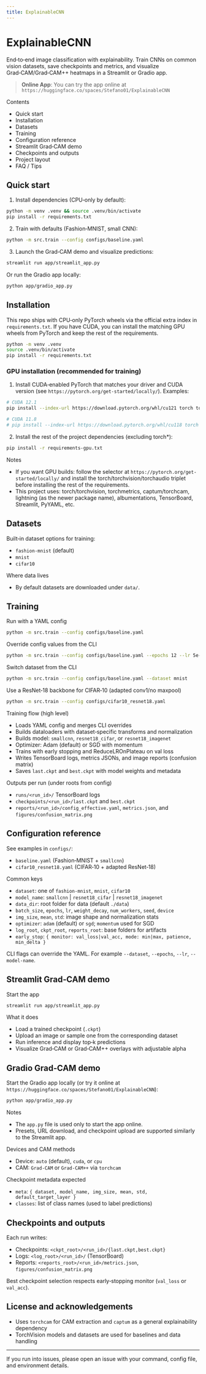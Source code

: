 ```yaml
---
title: ExplainableCNN
---
```

# ExplainableCNN

End‑to‑end image classification with explainability. Train CNNs on common vision datasets, save checkpoints and metrics, and visualize Grad‑CAM/Grad‑CAM++ heatmaps in a Streamlit or Gradio app.

>**Online App**: You can try the app online at `https://huggingface.co/spaces/Stefano01/ExplainableCNN`

Contents
- Quick start
- Installation
- Datasets
- Training
- Configuration reference
- Streamlit Grad‑CAM demo
- Checkpoints and outputs
- Project layout
- FAQ / Tips

## Quick start

1) Install dependencies (CPU‑only by default):
```bash
python -m venv .venv && source .venv/bin/activate
pip install -r requirements.txt
```

2) Train with defaults (Fashion‑MNIST, small CNN):
```bash
python -m src.train --config configs/baseline.yaml
```

3) Launch the Grad‑CAM demo and visualize predictions:
```bash
streamlit run app/streamlit_app.py
```

Or run the Gradio app locally:
```bash
python app/gradio_app.py
```

## Installation

This repo ships with CPU‑only PyTorch wheels via the official extra index in `requirements.txt`. If you have CUDA, you can install the matching GPU wheels from PyTorch and keep the rest of the requirements.

```bash
python -m venv .venv
source .venv/bin/activate
pip install -r requirements.txt
```

### GPU installation (recommended for training)

1) Install CUDA‑enabled PyTorch that matches your driver and CUDA version (see `https://pytorch.org/get-started/locally/`). Examples:

```bash
# CUDA 12.1
pip install --index-url https://download.pytorch.org/whl/cu121 torch torchvision torchaudio

# CUDA 11.8
# pip install --index-url https://download.pytorch.org/whl/cu118 torch torchvision torchaudio
```

2) Install the rest of the project dependencies (excluding torch*):

```bash
pip install -r requirements-gpu.txt
```

Notes
- If you want GPU builds: follow the selector at `https://pytorch.org/get-started/locally/` and install the torch/torchvision/torchaudio triplet before installing the rest of the requirements.
- This project uses: torch/torchvision, torchmetrics, captum/torchcam, lightning (as the newer package name), albumentations, TensorBoard, Streamlit, PyYAML, etc.

## Datasets

Built‑in dataset options for training:
- `fashion-mnist` (default)
- `mnist`
- `cifar10`

Where data lives
- By default datasets are downloaded under `data/`.

## Training

Run with a YAML config
```bash
python -m src.train --config configs/baseline.yaml
```

Override config values from the CLI
```bash
python -m src.train --config configs/baseline.yaml --epochs 12 --lr 5e-4
```

Switch dataset from the CLI
```bash
python -m src.train --config configs/baseline.yaml --dataset mnist
```

Use a ResNet‑18 backbone for CIFAR‑10 (adapted conv1/no maxpool)
```bash
python -m src.train --config configs/cifar10_resnet18.yaml
```


Training flow (high level)
- Loads YAML config and merges CLI overrides
- Builds dataloaders with dataset‑specific transforms and normalization
- Builds model: `smallcnn`, `resnet18_cifar`, or `resnet18_imagenet`
- Optimizer: Adam (default) or SGD with momentum
- Trains with early stopping and ReduceLROnPlateau on val loss
- Writes TensorBoard logs, metrics JSONs, and image reports (confusion matrix)
- Saves `last.ckpt` and `best.ckpt` with model weights and metadata

Outputs per run (under roots from config)
- `runs/<run_id>/` TensorBoard logs
- `checkpoints/<run_id>/last.ckpt` and `best.ckpt`
- `reports/<run_id>/config_effective.yaml`, `metrics.json`, and `figures/confusion_matrix.png`

## Configuration reference

See examples in `configs/`:
- `baseline.yaml` (Fashion‑MNIST + `smallcnn`)
- `cifar10_resnet18.yaml` (CIFAR‑10 + adapted ResNet‑18)

Common keys
- `dataset`: one of `fashion-mnist`, `mnist`, `cifar10`
- `model_name`: `smallcnn` | `resnet18_cifar` | `resnet18_imagenet`
- `data_dir`: root folder for data (default `./data`)
- `batch_size`, `epochs`, `lr`, `weight_decay`, `num_workers`, `seed`, `device`
- `img_size`, `mean`, `std`: image shape and normalization stats
- `optimizer`: `adam` (default) or `sgd`; `momentum` used for SGD
- `log_root`, `ckpt_root`, `reports_root`: base folders for artifacts
- `early_stop`: `{ monitor: val_loss|val_acc, mode: min|max, patience, min_delta }`

CLI flags can override the YAML. For example `--dataset`, `--epochs`, `--lr`, `--model-name`.

## Streamlit Grad‑CAM demo

Start the app
```bash
streamlit run app/streamlit_app.py
```

What it does
- Load a trained checkpoint (`.ckpt`)
- Upload an image or sample one from the corresponding dataset
- Run inference and display top‑k predictions
- Visualize Grad‑CAM or Grad‑CAM++ overlays with adjustable alpha

## Gradio Grad‑CAM demo

Start the Gradio app locally (or try it online at `https://huggingface.co/spaces/Stefano01/ExplainableCNN`):
```bash
python app/gradio_app.py
```

Notes
- The `app.py` file is used only to start the app online.
- Presets, URL download, and checkpoint upload are supported similarly to the Streamlit app.

Devices and CAM methods
- Device: `auto` (default), `cuda`, or `cpu`
- CAM: `Grad-CAM` or `Grad-CAM++` via `torchcam`

Checkpoint metadata expected
- `meta`: `{ dataset, model_name, img_size, mean, std, default_target_layer }`
- `classes`: list of class names (used to label predictions)

## Checkpoints and outputs

Each run writes:
- Checkpoints: `<ckpt_root>/<run_id>/{last.ckpt,best.ckpt}`
- Logs: `<log_root>/<run_id>/` (TensorBoard)
- Reports: `<reports_root>/<run_id>/metrics.json`, `figures/confusion_matrix.png`

Best checkpoint selection respects early‑stopping monitor (`val_loss` or `val_acc`).

## License and acknowledgements

- Uses `torchcam` for CAM extraction and `captum` as a general explainability dependency
- TorchVision models and datasets are used for baselines and data handling

___

If you run into issues, please open an issue with your command, config file, and environment details.

